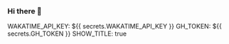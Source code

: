 ### Hi there 👋




WAKATIME_API_KEY: ${{ secrets.WAKATIME_API_KEY }}
          GH_TOKEN: ${{ secrets.GH_TOKEN }}
          SHOW_TITLE: true


<!--
**ZhangDezhi/ZhangDezhi** is a ✨ _special_ ✨ repository because its `README.md` (this file) appears on your GitHub profile.

Here are some ideas to get you started:

- 🔭 I’m currently working on ...
- 🌱 I’m currently learning ...
- 👯 I’m looking to collaborate on ...
- 🤔 I’m looking for help with ...
- 💬 Ask me about ...
- 📫 How to reach me: ...
- 😄 Pronouns: ...
- ⚡ Fun fact: ...
-->
